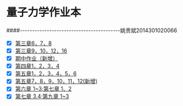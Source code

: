 # 量子力学作业本

####-----------------------------------------姚贵斌2014301020066

- [x] [第三章6，7，8](https://github.com/Guibeen/Quantum_Mechanics_2014301020066/edit/master/Exercises/Chapter3-6,7,8.md)
- [x] [第三章9，10，12，16](https://github.com/Guibeen/Quantum_Mechanics_2014301020066/blob/master/Exercises/Chapter3-9%2C10%2C12%2C16.md)
- [x] [期中作业（新增）](https://github.com/Guibeen/Quantum_Mechanics_2014301020066/blob/master/Exercises/midterm)
- [x] [第四章1，2，3，4](https://github.com/Guibeen/Quantum_Mechanics_2014301020066/blob/master/Exercises/Chapter4-1%2C2%2C3%2C4.md)
- [x] [第五章1，2，3，4，5，6](https://github.com/Guibeen/Quantum_Mechanics_2014301020066/blob/master/Exercises/Chapter5-1~6.md)
- [x] [第五章7，8，9，10，11，12(新增)](https://www.zybuluo.com/Guibeen/note/600228)
- [x] [第六章 1~3;第七章 1、2](https://www.zybuluo.com/Guibeen/note/600278)
- [x] [第七章 3,4;第九章 1~3](https://www.zybuluo.com/Guibeen/note/607670)

